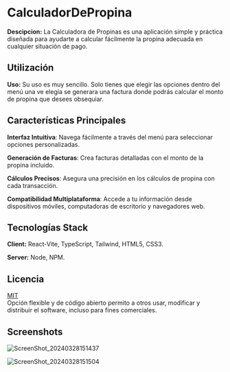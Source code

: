 # CalculadorDePropina

**Descipcion:** La Calculadora de Propinas es una aplicación simple y práctica diseñada para ayudarte a calcular fácilmente la propina adecuada en cualquier situación de pago.

## Utilización

**Uso:**  Su uso es muy sencillo. Solo tienes que elegir las opciones dentro del menú una ve elegía se generara una factura donde podrás calcular el monto de propina que desees obsequiar.

## Características Principales

**Interfaz Intuitiva**: Navega fácilmente a través del menú para seleccionar opciones personalizadas.

**Generación de Facturas**: Crea facturas detalladas con el monto de la propina incluido.

**Cálculos Precisos**: Asegura una precisión en los cálculos de propina con cada transacción.

**Compatibilidad Multiplataforma**: Accede a tu información desde dispositivos móviles, computadoras de escritorio y navegadores web.

## Tecnologías Stack

**Client:** React-Vite, TypeScript, Tailwind, HTML5, CSS3.

**Server:** Node, NPM.

## Licencia

[MIT](https://choosealicense.com/licenses/mit/)  
Opción flexible y de código abierto permito a otros usar, modificar y distribuir el software, incluso para fines comerciales.


## Screenshots

![ScreenShot_20240328151437](https://github.com/joosudev/CalculadorDePropinas/assets/47118243/7ca3b8d8-7fa8-46ec-a027-3c9b3b770179)

![ScreenShot_20240328151504](https://github.com/joosudev/CalculadorDePropinas/assets/47118243/c2aaca9d-2f0e-4f5c-8e82-449475c04116)



